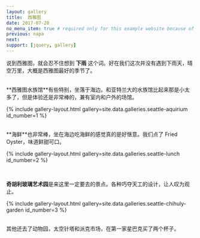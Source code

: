 ```yaml
---
layout: gallery
title:  西雅图
date: 2017-07-28
no_menu_item: true # required only for this example website because of menu construction
previous: napa
next:
support: [jquery, gallery]
---
```


说到西雅图，就会忍不住想到 **下雨** 这个词。好在我们这次并没有遇到下雨天，晴空万里，大概是西雅图最好的季节了。

<br>
**西雅图水族馆**有些特别，坐落于海边。和亚特兰大的水族馆比起来那是小太多了，但是体验还是非常棒的，兼有室内和户外的场馆。

{% include gallery-layout.html gallery=site.data.galleries.seattle-aquirium id_number=1 %}

<br>
**海鲜**也非常棒，坐在海边吃海鲜的感觉真的是好惬意。我们点了 Fried Oyster，味道鲜甜可口。

{% include gallery-layout.html gallery=site.data.galleries.seattle-lunch id_number=2 %}

<br>

**奇胡利玻璃艺术园**是来这里一定要去的景点。各种巧夺天工的设计，让人叹为观止。

{% include gallery-layout.html gallery=site.data.galleries.seattle-chihuly-garden id_number=3 %}

<br>
其他还去了动物园，太空针塔和派克市场，在第一家星巴克买了两个杯子。


